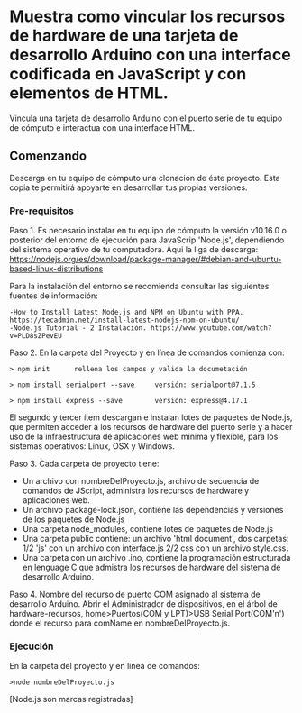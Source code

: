 #  Muestra como vincular los recursos de hardware de una tarjeta de desarrollo Arduino con una interface codificada en JavaScript y con elementos de HTML.
Vincula una tarjeta de desarrollo Arduino con el puerto serie de tu equipo de cómputo e interactua con una interface HTML.

## Comenzando 

Descarga en tu equipo de cómputo una clonación de éste proyecto. Esta copia te permitirá apoyarte en desarrollar tus propias versiones. 

### Pre-requisitos

Paso 1.  Es necesario instalar en tu equipo de cómputo la versión v10.16.0 o posterior del entorno de ejecución para JavaScrip 'Node.js', dependiendo del sistema operativo de tu computadora. Aqui la liga de descarga: https://nodejs.org/es/download/package-manager/#debian-and-ubuntu-based-linux-distributions

Para la instalación del entorno se recomienda consultar las siguientes fuentes de información: 
```
-How to Install Latest Node.js and NPM on Ubuntu with PPA. https://tecadmin.net/install-latest-nodejs-npm-on-ubuntu/
-Node.js Tutorial - 2 Instalación. https://www.youtube.com/watch?v=PLD8sZPevEU
```

Paso 2. En la carpeta del Proyecto y en línea de comandos comienza con:
```
> npm init      rellena los campos y valida la documetación

> npm install serialport --save     versión: serialport@7.1.5

> npm install express --save        versión: express@4.17.1

```
El segundo y tercer ítem descargan e instalan lotes de paquetes de Node.js, que permiten acceder a los recursos de hardware del puerto serie y a hacer uso de la infraestructura de aplicaciones web mínima y flexible, para los sistemas operativos: Linux, OSX y Windows.

Paso 3. Cada carpeta de proyecto tiene:
        
* Un archivo con nombreDelProyecto.js, archivo de secuencia de comandos de JScript, administra los recursos de hardware y aplicaciones web.
* Un archivo package-lock.json, contiene las dependencias y versiones de los paquetes de Node.js
* Una carpeta node_modules, contiene lotes de paquetes de Node.js
* Una carpeta public contiene: un archivo 'html document', dos carpetas:  1/2 'js' con un archivo con interface.js 2/2 css                              con un archivo style.css.
* Una carpeta con un archivo .ino, contiene la programación estructurada en lenguage C que admistra los recursos de hardware del sistema de desarrollo Arduino.

Paso 4.  Nombre del recurso de puerto COM asignado al sistema de desarrollo Arduino.
Abrir el Administrador de dispositivos, en el árbol de hardware-recursos, home>Puertos(COM y LPT)>USB Serial Port(COM'n')
donde el recurso para comName en nombreDelProyecto.js.

### Ejecución
En la carpeta del proyecto y en línea de comandos:
```
>node nombreDelProyecto.js
```



[Node.js son marcas registradas]
